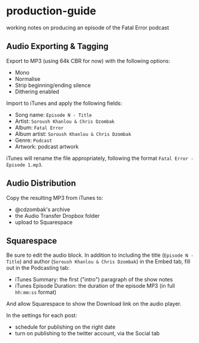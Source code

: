 # production-guide
working notes on producing an episode of the Fatal Error podcast

## Audio Exporting & Tagging

Export to MP3 (using 64k CBR for now) with the following options:

- Mono
- Normalise
- Strip beginning/ending silence
- Dithering enabled

Import to iTunes and apply the following fields:

- Song name: `Episode N - Title`
- Artist: `Soroush Khanlou & Chris Dzombak`
- Album: `Fatal Error`
- Album artist: `Soroush Khanlou & Chris Dzombak`
- Genre: `Podcast`
- Artwork: podcast artwork

iTunes will rename the file appropriately, following the format `Fatal Error - Episode 1.mp3`.

## Audio Distribution

Copy the resulting MP3 from iTunes to:
- @cdzombak's archive
- the Audio Transfer Dropbox folder
- upload to Squarespace

## Squarespace

Be sure to edit the audio block. In addition to including the title (`Episode N - Title`) and author (`Soroush Khanlou & Chris Dzombak`) in the Embed tab, fill out in the Podcasting tab:

- iTunes Summary: the first ("intro") paragraph of the show notes
- iTunes Episode Duration: the duration of the episode MP3 (in full `hh:mm:ss` format)

And allow Squarespace to show the Download link on the audio player.

In the settings for each post:
- schedule for publishing on the right date
- turn on publishing to the twitter account, via the Social tab

